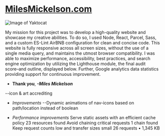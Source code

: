 # **[MilesMickelson.com](https://milesmickelson.com)**

![Image of Yaktocat](https://octodex.github.com/images/yaktocat.png)

My mission for this project was to develop a high-quality website and showcase my creative abilities. To do so, I used Node, React, Parcel, Sass, and a custom ES-Lint AirBNB configuration for clean and concise code. This website is fully responsive across all screen sizes, without the use of a single media query, and maintains the utmost browser compatibility. I was able to maximize performance, accessibility, best practices, and search engine optimization by utilizing the Lighthouse module, the final audit score–and outline, displayed below. Further, Google analytics data statistics providing support for continuous improvement.

* **Thank you**, ***-Miles Mickelson***

<!-- TODO's -->
--icon & art accrediting

* *Improvements*
--Dynamic animations of nav-icons based on path/location instead of boolean

* *Performance improvements*
Serve static assets with an efficient cache policy 23 resources found
Avoid chaining critical requests 1 chain found
Keep request counts low and transfer sizes small 26 requests • 1,345 KB
